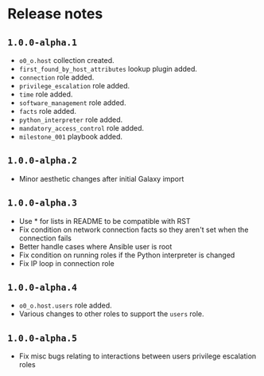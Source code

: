 # Release notes

## `1.0.0-alpha.1`

* `o0_o.host` collection created.
* `first_found_by_host_attributes` lookup plugin added.
* `connection` role added.
* `privilege_escalation` role added.
* `time` role added.
* `software_management` role added.
* `facts` role added.
* `python_interpreter` role added.
* `mandatory_access_control` role added.
* `milestone_001` playbook added.

## `1.0.0-alpha.2`

* Minor aesthetic changes after initial Galaxy import

## `1.0.0-alpha.3`

* Use * for lists in README to be compatible with RST
* Fix condition on network connection facts so they aren't set when the connection fails
* Better handle cases where Ansible user is root
* Fix condition on running roles if the Python interpreter is changed
* Fix IP loop in connection role

## `1.0.0-alpha.4`

* `o0_o.host.users` role added.
* Various changes to other roles to support the `users` role.

## `1.0.0-alpha.5`

* Fix misc bugs relating to interactions between users privilege escalation roles
